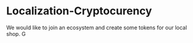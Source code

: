 # Localization-Cryptocurency
We would like to join an ecosystem and create some tokens for our local shop.
G
